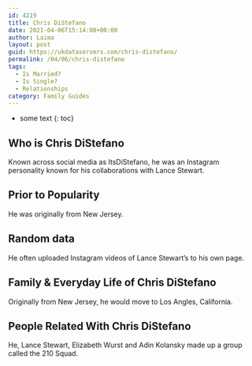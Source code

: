 ```yaml
---
id: 4219
title: Chris DiStefano
date: 2021-04-06T15:14:08+00:00
author: Laima
layout: post
guid: https://ukdataservers.com/chris-distefano/
permalink: /04/06/chris-distefano
tags:
  - Is Married?
  - Is Single?
  - Relationships
category: Family Guides
---
```


* some text
{: toc}


## Who is Chris DiStefano
                  
                  
                  
Known across social media as ItsDiStefano, he was an Instagram personality known for his collaborations with Lance Stewart. 
                  
              
            
              
            
                
                
                
## Prior to Popularity
                  
                  
                  
He was originally from New Jersey.  
                  
              
            
              
            
                
                
                
## Random data
                  
                  
                  
He often uploaded Instagram videos of Lance Stewart&#8217;s to his own page.  
                  
              
            
              
            
                
                
                
## Family & Everyday Life of Chris DiStefano
                  
                  
                  
Originally from New Jersey, he would move to Los Angles, California. 
                  
              
            
              
            
                
                
                
## People Related With Chris DiStefano
                  
                  
                  
He, Lance Stewart, Elizabeth Wurst and Adin Kolansky made up a group called the 210 Squad. 
                  
              
            
              
            
                
              
            
              
              
            
            
              
            
          
          
          